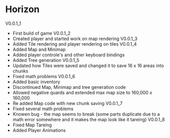 Horizon
=======

V0.0.1_1
* First build of game
V0.0.1_2
* Created player and started work on map rendering
V0.0.1_3
* Added Tile rendering and player rendering on tiles
V0.0.1_4
* Added Map and Minimap
* Added player controle's and other keyboard bindings
* Added Tree generation
V0.0.1_5
* Updated how Tiles were saved and changed it to save 16 x 16 areas into chunks
* Fixed math problems
V0.0.1_6
* Added basic inventory
* Discontinued Map, Minimap and tree generation code
* Allowed negative quards and extended max map size to 160,000 x 160,000
* Re added Map code with new chunk saving
V0.0.1_7
* Fixed several math problems
* Knowen bug - the map seems to break (some parts duplicate due to a math error somewhere and it makes the map look like it tareing)
V0.0.1_8
* Fixed Map Tareing
* Added Player Animations
